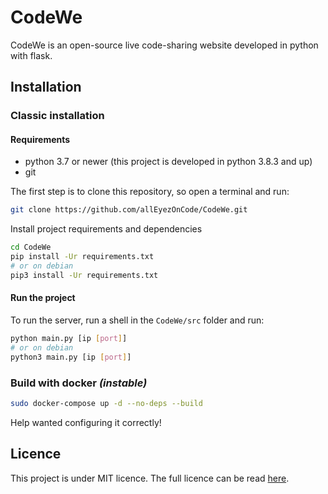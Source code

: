 # CodeWe

CodeWe is an open-source live code-sharing website developed in python with flask.

## Installation

### Classic installation

#### Requirements
* python 3.7 or newer (this project is developed in python 3.8.3 and up)
* git

The first step is to clone this repository, so open a terminal and run:
```bash
git clone https://github.com/allEyezOnCode/CodeWe.git
```

Install project requirements and dependencies
```bash
cd CodeWe
pip install -Ur requirements.txt
# or on debian
pip3 install -Ur requirements.txt
```

#### Run the project
To run the server, run a shell in the `CodeWe/src` folder and run:
```bash
python main.py [ip [port]]
# or on debian
python3 main.py [ip [port]]
```

### Build with docker *(instable)*
```bash
sudo docker-compose up -d --no-deps --build
```

Help wanted configuring it correctly!

## Licence
This project is under MIT licence. The full licence can be read [here](https://github.com/allEyezOnCode/CodeWe).
